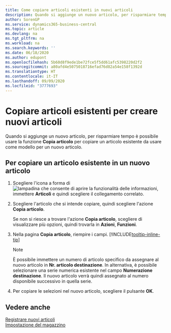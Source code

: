 ```yaml
---
title: Come copiare articoli esistenti in nuovi articoli
description: Quando si aggiunge un nuovo articolo, per risparmiare tempo è possibile usare la funzione Articolo copia per copiare un articolo esistente da usare come modello per un nuovo articolo.
author: SorenGP
ms.service: dynamics365-business-central
ms.topic: article
ms.devlang: na
ms.tgt_pltfrm: na
ms.workload: na
ms.search.keywords: ''
ms.date: 06/18/2020
ms.author: edupont
ms.openlocfilehash: 5b60d8f9ede1be72fce5f5dd61afc5398220d2f2
ms.sourcegitcommit: a80afd4e5075018716efad76d82a54e158f1392d
ms.translationtype: HT
ms.contentlocale: it-IT
ms.lasthandoff: 09/09/2020
ms.locfileid: "3777693"
---
```

# <a name="copy-existing-items-to-create-new-items"></a>Copiare articoli esistenti per creare nuovi articoli

Quando si aggiunge un nuovo articolo, per risparmiare tempo è possibile usare la funzione **Copia articolo** per copiare un articolo esistente da usare come modello per un nuovo articolo.  

## <a name="to-copy-an-existing-item-to-a-new-item"></a>Per copiare un articolo esistente in un nuovo articolo

1. Scegliere l'icona a forma di ![lampadina che consente di aprire la funzionalità delle informazioni](media/ui-search/search_small.png "Informazioni sull'operazione che si desidera eseguire"), immettere **Articoli** e quindi scegliere il collegamento correlato.  
2. Scegliere l'articolo che si intende copiare, quindi scegliere l'azione **Copia articolo**.  

    Se non si riesce a trovare l'azione **Copia articolo**, scegliere di visualizzare più opzioni, quindi trovarla in **Azioni**, **Funzioni**.  

3. Nella pagina **Copia articolo**, riempire i campi. [!INCLUDE[tooltip-inline-tip](includes/tooltip-inline-tip_md.md)]

    > [!NOTE]  
    > È possibile immettere un numero di articolo specifico da assegnare al nuovo articolo in **Nr. articolo destinazione**. In alternativa, è possibile selezionare una serie numerica esistente nel campo **Numerazione destinazione**. Il nuovo articolo verrà quindi assegnato al numero disponibile successivo in quella serie.  

4. Per copiare le selezioni nel nuovo articolo, scegliere il pulsante **OK**.  

## <a name="see-also"></a>Vedere anche

[Registrare nuovi articoli](inventory-how-register-new-items.md)  
[Impostazione del magazzino](inventory-setup-inventory.md)  

